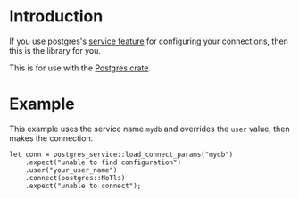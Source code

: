 # Introduction

If you use postgres's [service feature](https://www.postgresql.org/docs/current/static/libpq-pgservice.html)
for configuring your connections, then this is the library for you.

This is for use with the [Postgres crate](https://crates.io/crates/postgres).

# Example

This example uses the service name `mydb` and overrides
the `user` value, then makes the connection.

	let conn = postgres_service::load_connect_params("mydb")
		.expect("unable to find configuration")
		.user("your_user_name")
		.connect(postgres::NoTls)
		.expect("unable to connect");

